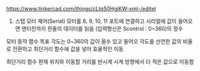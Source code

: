 https://www.tinkercad.com/things/cLtq50HgiKW-xml-/editel

1. 스텝 모터 제어(Serial)
모터를 8, 9, 10, 11 포트에 연결하고
시리얼에 값이 들어오면 엔터전까지 한줄의 데이터를 읽음 (입력형신은 Scontrol : 0~360)의 정수

모터 동작 함수
목표 각도는 0~360의 값이 올수 있고 들어오 각도를 선언한 값의 비율로 전환하고 
최단거리 함수에 값을 넣어 효율적인 이동

최단거리 함수
현재 위치와 이동할 거리를 반시계 시계 방향에서 더 적은 값으로 이동함
